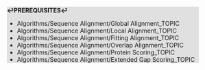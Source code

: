 <div style="margin:2em; background-color: #e0e0e0;">

<strong>↩PREREQUISITES↩</strong>

 * Algorithms/Sequence Alignment/Global Alignment_TOPIC
 * Algorithms/Sequence Alignment/Local Alignment_TOPIC
 * Algorithms/Sequence Alignment/Fitting Alignment_TOPIC
 * Algorithms/Sequence Alignment/Overlap Alignment_TOPIC
 * Algorithms/Sequence Alignment/Protein Scoring_TOPIC
 * Algorithms/Sequence Alignment/Extended Gap Scoring_TOPIC

</div>

